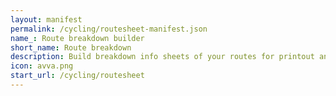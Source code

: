 ```yaml
---
layout: manifest
permalink: /cycling/routesheet-manifest.json
name_: Route breakdown builder
short_name: Route breakdown
description: Build breakdown info sheets of your routes for printout and reference
icon: avva.png
start_url: /cycling/routesheet
---
```

